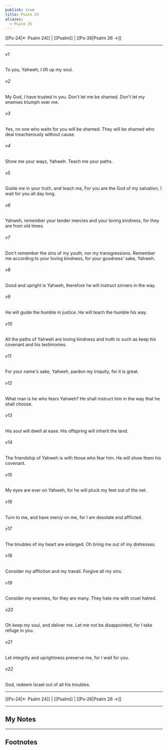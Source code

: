 ```yaml
---
publish: true
title: Psalm 25
aliases:
  - Psalm 25
---
```


[[Ps-24|← Psalm 24]] | [[Psalm]] | [[Ps-26|Psalm 26 →]]
***



###### v1 
To you, Yahweh, I lift up my soul. 

###### v2 
My God, I have trusted in you. Don't let me be shamed. Don't let my enemies triumph over me. 

###### v3 
Yes, no one who waits for you will be shamed. They will be shamed who deal treacherously without cause. 

###### v4 
Show me your ways, Yahweh. Teach me your paths. 

###### v5 
Guide me in your truth, and teach me, For you are the God of my salvation, I wait for you all day long. 

###### v6 
Yahweh, remember your tender mercies and your loving kindness, for they are from old times. 

###### v7 
Don't remember the sins of my youth, nor my transgressions. Remember me according to your loving kindness, for your goodness' sake, Yahweh. 

###### v8 
Good and upright is Yahweh, therefore he will instruct sinners in the way. 

###### v9 
He will guide the humble in justice. He will teach the humble his way. 

###### v10 
All the paths of Yahweh are loving kindness and truth to such as keep his covenant and his testimonies. 

###### v11 
For your name's sake, Yahweh, pardon my iniquity, for it is great. 

###### v12 
What man is he who fears Yahweh? He shall instruct him in the way that he shall choose. 

###### v13 
His soul will dwell at ease. His offspring will inherit the land. 

###### v14 
The friendship of Yahweh is with those who fear him. He will show them his covenant. 

###### v15 
My eyes are ever on Yahweh, for he will pluck my feet out of the net. 

###### v16 
Turn to me, and have mercy on me, for I am desolate and afflicted. 

###### v17 
The troubles of my heart are enlarged. Oh bring me out of my distresses. 

###### v18 
Consider my affliction and my travail. Forgive all my sins. 

###### v19 
Consider my enemies, for they are many. They hate me with cruel hatred. 

###### v20 
Oh keep my soul, and deliver me. Let me not be disappointed, for I take refuge in you. 

###### v21 
Let integrity and uprightness preserve me, for I wait for you. 

###### v22 
God, redeem Israel out of all his troubles.

***
[[Ps-24|← Psalm 24]] | [[Psalm]] | [[Ps-26|Psalm 26 →]]

---
## My Notes

---
## Footnotes